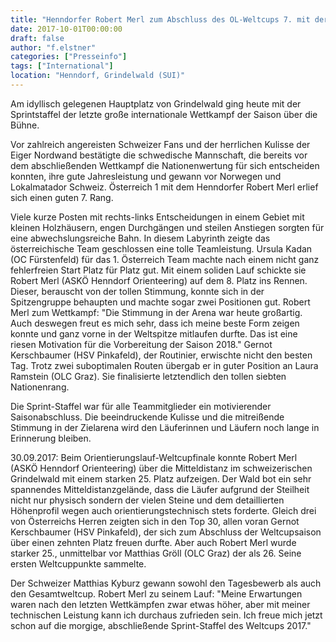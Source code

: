 ```yaml
---
title: "Henndorfer Robert Merl zum Abschluss des OL-Weltcups 7. mit der Mixed-Sprint-Staffel"
date: 2017-10-01T00:00:00
draft: false
author: "f.elstner"
categories: ["Presseinfo"]
tags: ["International"]
location: "Henndorf, Grindelwald (SUI)"
---
```

Am idyllisch gelegenen Hauptplatz von Grindelwald ging heute mit der Sprintstaffel der letzte große internationale Wettkampf der Saison über die Bühne.

<!--more-->

Vor zahlreich angereisten Schweizer Fans und der herrlichen Kulisse der Eiger Nordwand bestätigte die schwedische Mannschaft, die bereits vor dem abschließenden Wettkampf die Nationenwertung für sich entscheiden konnten, ihre gute Jahresleistung und gewann vor Norwegen und Lokalmatador Schweiz. Österreich 1 mit dem Henndorfer Robert Merl erlief sich einen guten 7. Rang.

Viele kurze Posten mit rechts-links Entscheidungen in einem Gebiet mit kleinen Holzhäusern, engen Durchgängen und steilen Anstiegen sorgten für eine abwechslungsreiche Bahn. In diesem Labyrinth zeigte das österreichische Team geschlossen eine tolle Teamleistung. Ursula Kadan (OC Fürstenfeld) für das 1. Österreich Team machte nach einem nicht ganz fehlerfreien Start Platz für Platz gut. Mit einem soliden Lauf schickte sie Robert Merl (ASKÖ Henndorf Orienteering) auf dem 8. Platz ins Rennen. Dieser, berauscht von der tollen Stimmung, konnte sich in der Spitzengruppe behaupten und machte sogar zwei Positionen gut. Robert Merl zum Wettkampf: "Die Stimmung in der Arena war heute großartig. Auch deswegen freut es mich sehr, dass ich meine beste Form zeigen konnte und ganz vorne in der Weltspitze mitlaufen durfte. Das ist eine riesen Motivation für die Vorbereitung der Saison 2018." Gernot Kerschbaumer (HSV Pinkafeld), der Routinier, erwischte nicht den besten Tag. Trotz zwei suboptimalen Routen übergab er in guter Position an Laura Ramstein (OLC Graz). Sie finalisierte letztendlich den tollen siebten Nationenrang.

Die Sprint-Staffel war für alle Teammitglieder ein motivierender Saisonabschluss. Die beeindruckende Kulisse und die mitreißende Stimmung in der Zielarena wird den Läuferinnen und Läufern noch lange in Erinnerung bleiben.

30.09.2017:
Beim Orientierungslauf-Weltcupfinale konnte Robert Merl (ASKÖ Henndorf Orienteering) über die Mitteldistanz im schweizerischen Grindelwald mit einem starken 25. Platz aufzeigen. Der Wald bot ein sehr spannendes Mitteldistanzgelände, dass die Läufer aufgrund der Steilheit nicht nur physisch sondern der vielen Steine und dem detaillierten Höhenprofil wegen auch orientierungstechnisch stets forderte. Gleich drei von Österreichs Herren zeigten sich in den Top 30, allen voran Gernot Kerschbaumer (HSV Pinkafeld), der sich zum Abschluss der Weltcupsaison über einen zehnten Platz freuen durfte. Aber auch Robert Merl wurde starker 25., unmittelbar vor Matthias Gröll (OLC Graz) der als 26. Seine ersten Weltcuppunkte sammelte.

Der Schweizer Matthias Kyburz gewann sowohl den Tagesbewerb als auch den Gesamtweltcup. Robert Merl zu seinem Lauf: "Meine Erwartungen waren nach den letzten Wettkämpfen zwar etwas höher, aber mit meiner technischen Leistung kann ich durchaus zufrieden sein. Ich freue mich jetzt schon auf die morgige, abschließende Sprint-Staffel des Weltcups 2017."